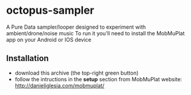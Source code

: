 # octopus-sampler
A Pure Data sampler/looper designed to experiment with ambient/drone/noise music
To run it you'll need to install the MobMuPlat app on your Android or IOS device

## Installation

- download this archive (the top-right green button)
- follow the intructions in the **setup** section from MobMuPlat website: http://danieliglesia.com/mobmuplat/
